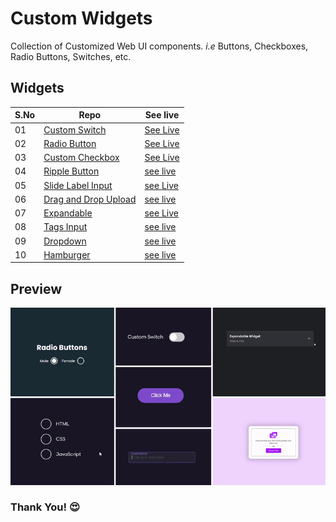 # Custom Widgets

Collection of Customized Web UI components. _i.e_ Buttons, Checkboxes, Radio Buttons, Switches, etc.

## Widgets

| S.No | Repo                               | See live                   |
| ---- | ---------------------------------- | -------------------------- |
| 01   | [Custom Switch][switch]            | [See Live][switch-live]    |
| 02   | [Radio Button][radio]              | [See Live][radio-live]     |
| 03   | [Custom Checkbox][checkbox]        | [See Live][checkbox-live]  |
| 04   | [Ripple Button][ripple-btn]        | [see live][ripple-live]    |
| 05   | [Slide Label Input][slide-input]   | [see Live][slide-i-live]   |
| 06   | [Drag and Drop Upload][dnd-upload] | [see live][dnd-live]       |
| 07   | [Expandable][expandable]           | [see Live][expd-live]      |
| 08   | [Tags Input][tags-input]           | [see live][tags-live]      |
| 09   | [Dropdown][dropdown]               | [see live][dropdown-live]  |
| 10   | [Hamburger][hamburger]             | [see live][hamburger-live] |

## **Preview**

<img src=".github/assets/preview.gif" alt="preview" width="2000" />

### **Thank You!** 😍

[switch]: https://github.com/hicodersofficial/custom-html-css-js-widgets/tree/main/switch
[switch-live]: https://codepen.io/hicoders/pen/GRyVjVy
[radio]: https://github.com/hicodersofficial/custom-html-css-js-widgets/tree/main/radio
[radio-live]: https://codepen.io/hicoders/pen/QWQLara
[checkbox]: https://github.com/hicodersofficial/custom-html-css-js-widgets/tree/main/checkbox
[checkbox-live]: https://codepen.io/hicoders/pen/MWQWrPG
[ripple-btn]: https://github.com/hicodersofficial/custom-html-css-js-widgets/tree/main/ripple-button
[ripple-live]: https://codepen.io/hicoders/pen/MWQKPOo
[slide-input]: https://github.com/hicodersofficial/custom-html-css-js-widgets/tree/main/slide-label-input
[slide-i-live]: https://codepen.io/hicoders/pen/xxYbyRN
[dnd-upload]: https://github.com/hicodersofficial/custom-html-css-js-widgets/tree/main/drag-and-drop-upload
[dnd-live]: https://codepen.io/hicoders/pen/oNEYXZZ
[expandable]: https://github.com/hicodersofficial/custom-html-css-js-widgets/tree/main/expandable
[expd-live]: https://codepen.io/hicoders/pen/bGLVQpY
[tags-input]: https://github.com/hicodersofficial/custom-html-css-js-widgets/tree/main/tag-input-field
[tags-live]: https://codepen.io/hicoders/pen/abqVZKM
[dropdown]: https://github.com/hicodersofficial/custom-html-css-js-widgets/tree/main/dropdown
[dropdown-live]: https://codepen.io/hicoders/pen/OJQpbjj
[hamburger]: https://github.com/hicodersofficial/custom-html-css-js-widgets/tree/main/hamburger
[hamburger-live]: https://codepen.io/hicoders/pen/PoQmBJR
